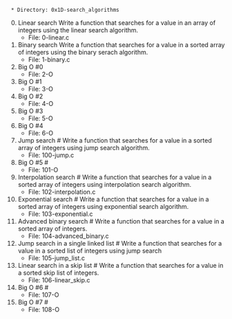      * Directory: 0x1D-search_algorithms
 
 0. Linear search 
   Write a function that searches for a value in an array of integers using the linear search algorithm.
     * File: 0-linear.c
1. Binary search 
   Write a function that searches for a value in a sorted array of integers using the binary serach algorithm.
     * File: 1-binary.c
2. Big O #0 
     * File: 2-O
3. Big O #1 
     * File: 3-O
4. Big O #2 
     * File: 4-O
5. Big O #3 
     * File: 5-O
6. Big O #4 
     * File: 6-O
7. Jump search #
   Write a function that searches for a value in a sorted array of integers using jump search algorithm.
     * File: 100-jump.c
8. Big O #5 #
     * File: 101-O
9. Interpolation search #
   Write a function that searches for a value in a sorted array of integers using interpolation search algorithm.
     * File: 102-interpolation.c
10. Exponential search #
   Write a function that searches for a value in a sorted array of integers using exponential search algorithm.
     * File: 103-exponential.c
11. Advanced binary search #
   Write a function that searches for a value in a sorted array of integers.
     * File: 104-advanced_binary.c
12. Jump search in a single linked list #
   Write a function that searches for a value in a sorted list of integers using jump search
     * File: 105-jump_list.c
13. Linear search in a skip list #
   Write a function that searches for a value in a sorted skip list of integers.
     * File: 106-linear_skip.c
14. Big O #6 #
     * File: 107-O
15. Big O #7 #
     * File: 108-O
